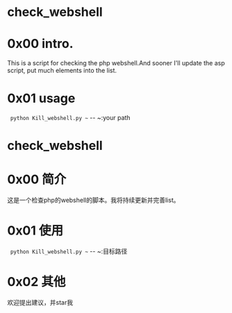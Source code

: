 # check_webshell
# 0x00 intro.

This is a script for checking the php webshell.And sooner I'll update the asp script, put much elements into the list.

# 0x01 usage

``` python Kill_webshell.py ~``` -- ~:your path




# check_webshell

# 0x00 简介
这是一个检查php的webshell的脚本。我将持续更新并完善list。

# 0x01 使用
``` python Kill_webshell.py ~``` -- ~:目标路径

# 0x02 其他

欢迎提出建议，并star我
